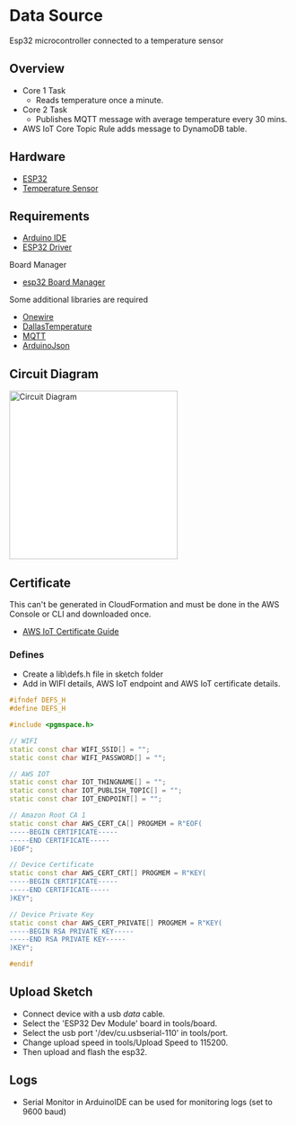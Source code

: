 # Data Source

Esp32 microcontroller connected to a temperature sensor

## Overview

- Core 1 Task
  - Reads temperature once a minute.
- Core 2 Task
  - Publishes MQTT message with average temperature every 30 mins.
- AWS IoT Core Topic Rule adds message to DynamoDB table.

## Hardware

- [ESP32](https://www.az-delivery.uk/products/esp32-d1-r32-board)
- [Temperature Sensor](https://thepihut.com/products/waterproof-ds18b20-digital-temperature-sensor-extras)

## Requirements

- [Arduino IDE](https://www.arduino.cc/en/software)
- [ESP32 Driver](https://www.silabs.com/developers/usb-to-uart-bridge-vcp-drivers)

Board Manager

- [esp32 Board Manager](https://dl.espressif.com/dl/package_esp32_index.json)

Some additional libraries are required

- [Onewire](https://www.arduino.cc/reference/en/libraries/onewire/)
- [DallasTemperature](https://www.arduino.cc/reference/en/libraries/dallastemperature/)
- [MQTT](https://www.arduino.cc/reference/en/libraries/mqtt/)
- [ArduinoJson](https://www.arduino.cc/reference/en/libraries/arduinojson/)

## Circuit Diagram

<img
  src='../diagrams/esp32_circuit-diagram.svg'
  raw=true
  alt='Circuit Diagram'
  height="300px"
  width="auto"
  style="background-color: white"
/>

## Certificate

This can't be generated in CloudFormation and must be done in the AWS Console or CLI and downloaded once.

- [AWS IoT Certificate Guide](https://docs.aws.amazon.com/iot/latest/developerguide/device-certs-create.html)

### Defines

- Create a lib\defs.h file in sketch folder
- Add in WIFI details, AWS IoT endpoint and AWS IoT certificate details.

```cpp
#ifndef DEFS_H
#define DEFS_H

#include <pgmspace.h>

// WIFI
static const char WIFI_SSID[] = "";
static const char WIFI_PASSWORD[] = "";

// AWS IOT
static const char IOT_THINGNAME[] = "";
static const char IOT_PUBLISH_TOPIC[] = "";
static const char IOT_ENDPOINT[] = "";

// Amazon Root CA 1
static const char AWS_CERT_CA[] PROGMEM = R"EOF(
-----BEGIN CERTIFICATE-----
-----END CERTIFICATE-----
)EOF";

// Device Certificate
static const char AWS_CERT_CRT[] PROGMEM = R"KEY(
-----BEGIN CERTIFICATE-----
-----END CERTIFICATE-----
)KEY";

// Device Private Key
static const char AWS_CERT_PRIVATE[] PROGMEM = R"KEY(
-----BEGIN RSA PRIVATE KEY-----
-----END RSA PRIVATE KEY-----
)KEY";

#endif
```

## Upload Sketch

- Connect device with a usb _data_ cable.
- Select the 'ESP32 Dev Module' board in tools/board.
- Select the usb port '/dev/cu.usbserial-110' in tools/port.
- Change upload speed in tools/Upload Speed to 115200.
- Then upload and flash the esp32.

## Logs
- Serial Monitor in ArduinoIDE can be used for monitoring logs (set to 9600 baud)
